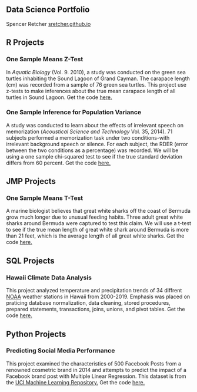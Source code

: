 
## Data Science Portfolio

Spencer Retcher
[sretcher.github.io](https://github.com/sretcher/sretcher.github.io)



## R Projects

### One Sample Means Z-Test
In *Aquatic Biology* (Vol. 9. 2010), a study was conducted on the green sea turtles inhabiting the Sound Lagoon of Grand Cayman. The carapace length (cm) was recorded from a sample of 76 green sea turtles. This project use z-tests to make inferences about the true mean carapace length of all turtles in Sound Lagoon. Get the code [here.](https://github.com/sretcher/z-test-turtles)

### One Sample Inference for Population Variance
A study was conducted to learn about the effects of irrelevant speech on memorization (*Acoustical Science and Technology* Vol. 35, 2014). 71 subjects performed a memorization task under two conditions-with irrelevant background speech or silence. For each subject, the RDER (error between the two conditions as a percentage) was recorded. We will be using a one sample chi-squared test to see if the true standard deviation differs from 60 percent. Get the code [here.](https://github.com/sretcher/z-test-turtles)



## JMP Projects

### One Sample Means T-Test
A marine biologist believes that great white sharks off the coast of Bermuda grow much longer due to unusual feeding habits. Three adult great white sharks around Bermuda were captured to test this claim. We will use a t-test to see if the true mean length of great white shark around Bermuda is more than 21 feet, which is the average length of all great white sharks. Get the code [here.](https://github.com/sretcher/t-test-sharks)

## SQL Projects

### Hawaii Climate Data Analysis

This project analyzed temperature and precipitation trends of 34 diffrent [NOAA](https://www.ncdc.noaa.gov/cdo-web/) weather stations in Hawaii from 2000-2019. Emphasis was placed on praticing database normalization, data cleaning, stored procedures, prepared statements, transactions, joins, unions, and pivot tables. Get the code [here.](https://github.com/sretcher/hawaii_weather)

## Python Projects

### Predicting Social Media Performance

This project examined the characteristics of 500 Facebook Posts from a renowned cosmetric brand in 2014 and attempts to predict the impact of a Facebook brand post with Multiple Linear Regression. This dataset is from the [UCI Machine Learning Repository.](https://archive.ics.uci.edu/ml/datasets.php) Get the code [here.](https://github.com/sretcher/facebook_metrics/blob/master/Facebook%20Metrics.ipynb) 

